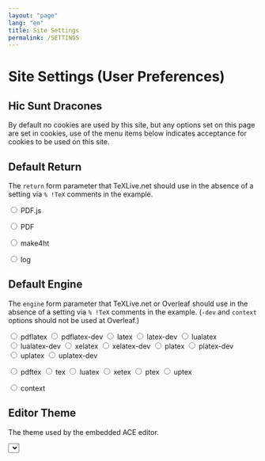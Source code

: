 ```yaml
---
layout: "page"
lang: "en"
title: Site Settings
permalink: /SETTINGS
---
```

# Site Settings (User Preferences)

## Hic Sunt Dracones

By default no cookies are used by this site, but any options set on
this page are set in cookies, use of the menu items below indicates
acceptance for cookies to be used on this site.


## Default Return
The `return` form parameter that TeXLive.net should use in the absence of a setting via `% !TeX` comments in the example.


<span style="white-space:nowrap"><input name="ret" id="pdfjs" type="radio" onclick="rlSetReturn('pdfjs')"> <label for="pdfjs">PDF.js</label></span>


<span style="white-space:nowrap"><input name="ret" id="pdf" type="radio" onclick="rlSetReturn('pdf')"> <label for="pdf">PDF</label></span>


<span style="white-space:nowrap"><input name="ret" id="make4ht" type="radio" onclick="rlSetReturn('make4ht')"> <label for="make4ht">make4ht</label></span>


<span style="white-space:nowrap"><input name="ret" id="log" type="radio" onclick="rlSetReturn('log')"> <label for="log">log</label></span>

<script>
  document.getElementById(rldefaultreturn).checked=true;
</script>



## Default Engine
The `engine` form parameter that TeXLive.net or Overleaf should use in the absence of a setting via `% !TeX` comments in the example. (`-dev` and `context` options should not be used at Overleaf.)


<span style="white-space:nowrap"><input name="engine" id="pdflatex" type="radio" onclick="rlSetEngine('pdflatex')"> <label for="pdflatex">pdflatex</label></span>
<span style="white-space:nowrap"><input name="engine" id="pdflatex-dev" type="radio" onclick="rlSetEngine('pdflatex-dev')"> <label for="pdf">pdflatex-dev</label></span>
<span style="white-space:nowrap"><input name="engine" id="latex" type="radio" onclick="rlSetEngine('latex')"> <label for="latex">latex</label></span>
<span style="white-space:nowrap"><input name="engine" id="latex-dev" type="radio" onclick="rlSetEngine('latex-dev')"> <label for="pdf">latex-dev</label></span>
<span style="white-space:nowrap"><input name="engine" id="lualatex" type="radio" onclick="rlSetEngine('lualatex')"> <label for="lualatex">lualatex</label></span>
<span style="white-space:nowrap"><input name="engine" id="lualatex-dev" type="radio" onclick="rlSetEngine('lualatex-dev')"> <label for="pdf">lualatex-dev</label></span>
<span style="white-space:nowrap"><input name="engine" id="xelatex" type="radio" onclick="rlSetEngine('xelatex')"> <label for="xelatex">xelatex</label></span>
<span style="white-space:nowrap"><input name="engine" id="xelatex-dev" type="radio" onclick="rlSetEngine('xelatex-dev')"> <label for="pdf">xelatex-dev</label></span>
<span style="white-space:nowrap"><input name="engine" id="platex" type="radio" onclick="rlSetEngine('platex')"> <label for="platex">platex</label></span>
<span style="white-space:nowrap"><input name="engine" id="platex-dev" type="radio" onclick="rlSetEngine('platex-dev')"> <label for="pdf">platex-dev</label></span>
<span style="white-space:nowrap"><input name="engine" id="uplatex" type="radio" onclick="rlSetEngine('uplatex')"> <label for="uplatex">uplatex</label></span>
<span style="white-space:nowrap"><input name="engine" id="uplatex-dev" type="radio" onclick="rlSetEngine('uplatex-dev')"> <label for="pdf">uplatex-dev</label></span>


<span style="white-space:nowrap"><input name="engine" id="pdftex" type="radio" onclick="rlSetEngine('pdftex')"> <label for="pdftex">pdftex</label></span>
<span style="white-space:nowrap"><input name="engine" id="tex" type="radio" onclick="rlSetEngine('tex')"> <label for="tex">tex</label></span>
<span style="white-space:nowrap"><input name="engine" id="luatex" type="radio" onclick="rlSetEngine('luatex')"> <label for="luatex">luatex</label></span>
<span style="white-space:nowrap"><input name="engine" id="xetex" type="radio" onclick="rlSetEngine('xetex')"> <label for="xetex">xetex</label></span>
<span style="white-space:nowrap"><input name="engine" id="ptex" type="radio" onclick="rlSetEngine('ptex')"> <label for="ptex">ptex</label></span>
<span style="white-space:nowrap"><input name="engine" id="uptex" type="radio" onclick="rlSetEngine('uptex')"> <label for="uptex">uptex</label></span>


<span style="white-space:nowrap"><input name="engine" id="context" type="radio" onclick="rlSetEngine('context')"> <label for="contex">context</label></span>



<script>
  document.getElementById(rldefaultengine).checked=true;
</script>


## Editor Theme
The theme used by the embedded ACE editor.

<!-- {% raw %} -->
<select id="ace-theme"></select>

<script>
  var themesel=document.getElementById('ace-theme');
  themesel.innerHTML='<optgroup label="Bright"><option value="ace/theme/chrome">Chrome</option><option value="ace/theme/clouds">Clouds</option><option value="ace/theme/crimson_editor">Crimson Editor</option><option value="ace/theme/dawn">Dawn</option><option value="ace/theme/dreamweaver">Dreamweaver</option><option value="ace/theme/eclipse">Eclipse</option><option value="ace/theme/github">GitHub</option><option value="ace/theme/iplastic">IPlastic</option><option value="ace/theme/solarized_light">Solarized Light</option><option value="ace/theme/textmate">TextMate</option><option value="ace/theme/tomorrow">Tomorrow</option><option value="ace/theme/xcode">Xcode</option><option value="ace/theme/kuroir">Kuroir</option><option value="ace/theme/katzenmilch">KatzenMilch</option><option value="ace/theme/sqlserver">SQL Server</option></optgroup><optgroup label="Dark"><option value="ace/theme/ambiance">Ambiance</option><option value="ace/theme/chaos">Chaos</option><option value="ace/theme/clouds_midnight">Clouds Midnight</option><option value="ace/theme/dracula">Dracula</option><option value="ace/theme/cobalt">Cobalt</option><option value="ace/theme/gruvbox">Gruvbox</option><option value="ace/theme/gob">Green on Black</option><option value="ace/theme/idle_fingers">idle Fingers</option><option value="ace/theme/kr_theme">krTheme</option><option value="ace/theme/merbivore">Merbivore</option><option value="ace/theme/merbivore_soft">Merbivore Soft</option><option value="ace/theme/mono_industrial">Mono Industrial</option><option value="ace/theme/monokai">Monokai</option><option value="ace/theme/nord_dark">Nord Dark</option><option value="ace/theme/pastel_on_dark">Pastel on dark</option><option value="ace/theme/solarized_dark">Solarized Dark</option><option value="ace/theme/terminal">Terminal</option><option value="ace/theme/tomorrow_night">Tomorrow Night</option><option value="ace/theme/tomorrow_night_blue">Tomorrow Night Blue</option><option value="ace/theme/tomorrow_night_bright">Tomorrow Night Bright</option><option value="ace/theme/tomorrow_night_eighties">Tomorrow Night 80s</option><option value="ace/theme/twilight">Twilight</option><option value="ace/theme/vibrant_ink">Vibrant Ink</option></optgroup>'.replace(/</g,'<');
  themesel.selectedIndex=parseInt(rlacethemenum);
  themesel.addEventListener('change', function() {
      createCookie('runlatex-acethemenum',themesel.selectedIndex,100);
      createCookie('runlatex-acetheme',themesel.options[themesel.selectedIndex].value,100);
  });
</script>
<!-- {% endraw %} -->
